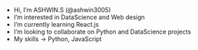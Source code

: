 -  Hi, I’m ASHWIN.S (@ashwin3005)
-  I’m interested in DataScience and Web design
-  I’m currently learning React.js
-  I’m looking to collaborate on Python and DataScience projects
-  My skills -> Python, JavaScript
<!---  How to reach me ...--->

<!---
ashwin3005/ashwin3005 is a ✨ special ✨ repository because its `README.md` (this file) appears on your GitHub profile.
You can click the Preview link to take a look at your changes.
--->

